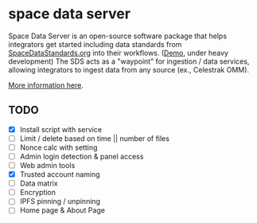 # space data server

Space Data Server is an open-source software package that helps integrators get started including data standards from [SpaceDataStandards.org](https://spacedatastandards.org) into their workflows. ([Demo](http://208.87.130.67:3000/#/api), under heavy development)
The SDS acts as a "waypoint" for ingestion / data services, allowing integrators to ingest data from any source (ex., Celestrak OMM).

[More information here](https://app.gitbook.com/o/Xod6MiZmdLiHApjIyioA/s/HPyJlS0CKXWqCdd5kz6y/space-data-server).

## TODO
- [x] Install script with service 
- [ ] Limit / delete based on time || number of files
- [ ] Nonce calc with setting
- [ ] Admin login detection & panel access
- [ ] Web admin tools
- [x] Trusted account naming
- [ ] Data matrix
- [ ] Encryption
- [ ] IPFS pinning / unpinning
- [ ] Home page & About Page